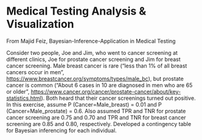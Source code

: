 # Medical Testing Analysis & Visualization
From Majid Feiz, Bayesian-Inference-Application in Medical Testing

Consider two people, Joe and Jim, who went to cancer screening at different clinics, Joe for prostate 
cancer screening and Jim for breast cancer screening. Male breast cancer is rare (“less than 1% of all 
breast cancers occur in men”, https://www.breastcancer.org/symptoms/types/male_bc), but prostate 
cancer is common (“About 6 cases in 10 are diagnosed in men who are 65 or older”, 
https://www.cancer.org/cancer/prostate-cancer/about/key-statistics.html). Both heard that their cancer
screenings turned out positive. In this exercise, assume P (Cancer=Male_breast) = 0.01 and P
(Cancer=Male_prostate) = 0.6. Also assumed TPR and TNR for prostate cancer screening are 0.75 and 
0.70 and TPR and TNR for breast cancer screening are 0.85 and 0.80, respectively.
Developed a contingency table for Bayesian inferencing for each individual.
